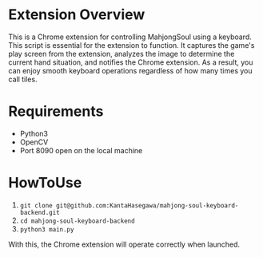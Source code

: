 # Extension Overview
This is a Chrome extension for controlling MahjongSoul using a keyboard. 
This script is essential for the extension to function. 
It captures the game's play screen from the extension, analyzes the image to determine the current hand situation, and notifies the Chrome extension. 
As a result, you can enjoy smooth keyboard operations regardless of how many times you call tiles.

# Requirements
- Python3
- OpenCV
- Port 8090 open on the local machine

# HowToUse
1. `git clone git@github.com:KantaHasegawa/mahjong-soul-keyboard-backend.git`
2. `cd mahjong-soul-keyboard-backend`
3. `python3 main.py`

With this, the Chrome extension will operate correctly when launched.

